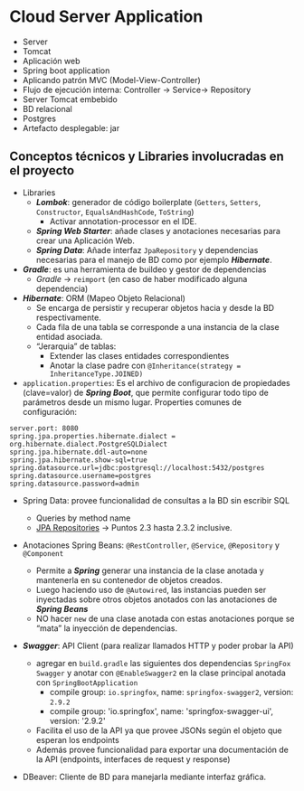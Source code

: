 # Cloud Server Application

-   Server
-   Tomcat
-   Aplicación web
-   Spring boot application
-   Aplicando patrón MVC (Model-View-Controller)
-   Flujo de ejecución interna: Controller → Service→ Repository
-   Server Tomcat embebido
-   BD relacional
-   Postgres
-   Artefacto desplegable: jar
## Conceptos técnicos y Libraries involucradas en el proyecto

-   Libraries
	-   ***Lombok***: generador de código boilerplate (`Getters`, `Setters`, `Constructor`, `EqualsAndHashCode`, `ToString`)
		-   Activar annotation-processor en el IDE.
	-   ***Spring Web Starter***: añade clases y anotaciones necesarias para crear una Aplicación Web.
	-   ***Spring Data***: Añade interfaz `JpaRepository` y dependencias necesarias para el manejo de BD como por ejemplo ***Hibernate***.
-   ***Gradle***: es una herramienta de buildeo y gestor de dependencias
	-   *Gradle* → `reimport` (en caso de haber modificado alguna dependencia)
-   ***Hibernate***: ORM (Mapeo Objeto Relacional)
	-   Se encarga de persistir y recuperar objetos hacia y desde la BD respectivamente.
	-   Cada fila de una tabla se corresponde a una instancia de la clase entidad asociada.
	-   “Jerarquia” de tablas:
		-   Extender las clases entidades correspondientes    
		-   Anotar la clase padre con `@Inheritance(strategy = InheritanceType.JOINED)`
-   `application.properties`: Es el archivo de configuracion de propiedades (clave=valor) de ***Spring Boot***, que permite configurar todo tipo de parámetros desde un mismo lugar. Properties comunes de configuración:
```properties
server.port: 8080
spring.jpa.properties.hibernate.dialect = org.hibernate.dialect.PostgreSQLDialect
spring.jpa.hibernate.ddl-auto=none
spring.jpa.hibernate.show-sql=true
spring.datasource.url=jdbc:postgresql://localhost:5432/postgres
spring.datasource.username=postgres
spring.datasource.password=admin
```
- Spring Data: provee funcionalidad de consultas a la BD sin escribir SQL
	-   Queries by method name
	-   [JPA Repositories](https://docs.spring.io/spring-data/jpa/docs/1.5.0.RELEASE/reference/html/jpa.repositories.html) → Puntos 2.3 hasta 2.3.2 inclusive.

-   Anotaciones Spring Beans: `@RestController`, `@Service`, `@Repository` y `@Component`
	-   Permite a ***Spring*** generar una instancia de la clase anotada y mantenerla en su contenedor de objetos creados.
	-   Luego haciendo uso de `@Autowired`, las instancias pueden ser inyectadas sobre otros objetos anotados con las anotaciones de ***Spring Beans***
	-   NO hacer `new` de una clase anotada con estas anotaciones porque se “mata” la inyección de dependencias.
-   ***Swagger***: API Client (para realizar llamados HTTP y poder probar la API)
	-   agregar en `build.gradle` las siguientes dos dependencias `SpringFox Swagger` y anotar con `@EnableSwagger2` en la clase principal anotada con `SpringBootApplication`
		-   compile group: `io.springfox`, name: `springfox-swagger2`, version: `2.9.2`
		-   compile group: 'io.springfox', name: 'springfox-swagger-ui', version: '2.9.2'
	-   Facilita el uso de la API ya que provee JSONs según el objeto que esperan los endpoints
	-   Además provee funcionalidad para exportar una documentación de la API (endpoints, interfaces de request y response)
-   DBeaver: Cliente de BD para manejarla mediante interfaz gráfica.
<!--stackedit_data:
eyJoaXN0b3J5IjpbLTI5NTcwNzM2MSwtMTI2NzQ0NTUyXX0=
-->
